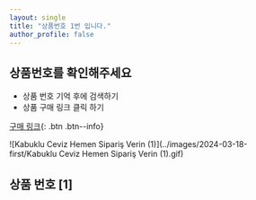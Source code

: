 ```yaml
---
layout: single
title: "상품번호 1번 입니다."
author_profile: false
---
```




<div class="notice--info">
<h2> 상품번호를 확인해주세요 </h2>
<ul>
    <li> 상품 번호 기억 후에 검색하기 </li>
    <li> 상품 구매 링크 클릭 하기 </li>
</ul>
</div>


[구매 링크](https://github.com/everythingstore/everythingstore.github.io/commits/master/){: .btn .btn--info}

![Kabuklu Ceviz   Hemen Sipariş Verin (1)](../images/2024-03-18-first/Kabuklu Ceviz   Hemen Sipariş Verin (1).gif)





## 상품 번호 [1]



